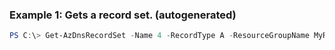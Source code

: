 ### Example 1: Gets a record set. (autogenerated)
```powershell
PS C:\> Get-AzDnsRecordSet -Name 4 -RecordType A -ResourceGroupName MyResourceGroup -ZoneName 3.2.1.in-addr.arpa
```

